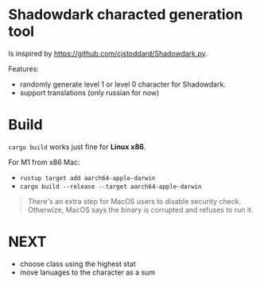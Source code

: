 # Shadowdark characted generation tool

Is inspired by https://github.com/cjstoddard/Shadowdark.py.

Features:
- randomly generate level 1 or level 0 character for Shadowdark.
- support translations (only russian for now)

# Build

`cargo build` works just fine for **Linux x86**.

For M1 from x86 Mac:
- `rustup target add aarch64-apple-darwin`
- `cargo build --release --target aarch64-apple-darwin`

> There's an extra step for MacOS users to disable security check.
> Otherwize, MacOS says the binary is corrupted and refuses to run it.

# NEXT

- choose class using the highest stat
- move lanuages to the character as a sum